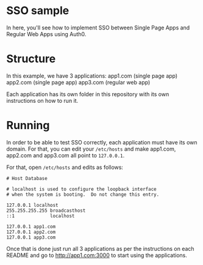 # SSO sample
In here, you'll see how to implement SSO between Single Page Apps and Regular Web Apps using Auth0.

# Structure
In this example, we have 3 applications:
app1.com (single page app)
app2.com (single page app)
app3.com (regular web app)

Each application has its own folder in this repository with its own instructions on how to run it. 

# Running

In order to be able to test SSO correctly, each application must have its own domain. For that, you can edit your `/etc/hosts` and make app1.com, app2.com and app3.com all point to `127.0.0.1`.

For that, open `/etc/hosts` and edits as follows:

````
# Host Database

# localhost is used to configure the loopback interface
# when the system is booting.  Do not change this entry.

127.0.0.1 localhost
255.255.255.255 broadcasthost
::1             localhost 

127.0.0.1 app1.com
127.0.0.1 app2.com
127.0.0.1 app3.com
````

Once that is done just run all 3 applications as per the instructions on each README and go to http://app1.com:3000 to start using the applications.